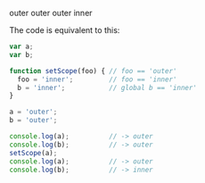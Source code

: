 outer
outer
outer
inner

The code is equivalent to this:

```javascript
var a;
var b;

function setScope(foo) { // foo == 'outer'
  foo = 'inner';         // foo == 'inner'
  b = 'inner';           // global b == 'inner'
}

a = 'outer';
b = 'outer';

console.log(a);          // -> outer
console.log(b);          // -> outer
setScope(a);
console.log(a);          // -> outer
console.log(b);          // -> inner

```
